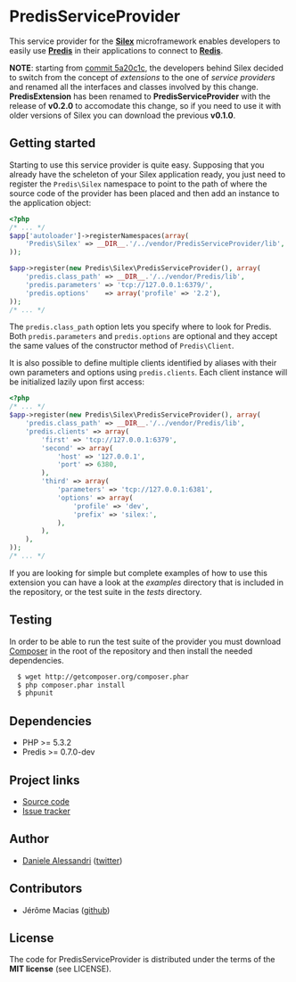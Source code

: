 # PredisServiceProvider #

This service provider for the __[Silex](http://silex-project.org)__ microframework enables developers to easily use
__[Predis](http://github.com/nrk/predis)__ in their applications to connect to __[Redis](http://redis.io)__.

__NOTE__: starting from [commit 5a20c1c](http://github.com/fabpot/Silex/commit/5a20c1cc13081f6062bd865c1646b48732e00dba),
the developers behind Silex decided to switch from the concept of _extensions_ to the one of _service providers_
and renamed all the interfaces and classes involved by this change. __PredisExtension__ has been renamed to
__PredisServiceProvider__ with the release of __v0.2.0__ to accomodate this change, so if you need to use it
with older versions of Silex you can download the previous __v0.1.0__.


## Getting started ##

Starting to use this service provider is quite easy. Supposing that you already have the scheleton of your Silex
application ready, you just need to register the `Predis\Silex` namespace to point to the path of where the source
code of the provider has been placed and then add an instance to the application object:

``` php
<?php
/* ... */
$app['autoloader']->registerNamespaces(array(
    'Predis\Silex' => __DIR__.'/../vendor/PredisServiceProvider/lib',
));

$app->register(new Predis\Silex\PredisServiceProvider(), array(
    'predis.class_path' => __DIR__.'/../vendor/Predis/lib',
    'predis.parameters' => 'tcp://127.0.0.1:6379/',
    'predis.options'    => array('profile' => '2.2'),
));
/* ... */
```

The `predis.class_path` option lets you specify where to look for Predis. Both `predis.parameters` and
`predis.options` are optional and they accept the same values of the constructor method of `Predis\Client`.

It is also possible to define multiple clients identified by aliases with their own parameters and options
using `predis.clients`. Each client instance will be initialized lazily upon first access:

``` php
<?php
/* ... */
$app->register(new Predis\Silex\PredisServiceProvider(), array(
    'predis.class_path' => __DIR__.'/../vendor/Predis/lib',
    'predis.clients' => array(
        'first' => 'tcp://127.0.0.1:6379',
        'second' => array(
            'host' => '127.0.0.1',
            'port' => 6380,
        ),
        'third' => array(
            'parameters' => 'tcp://127.0.0.1:6381',
            'options' => array(
                'profile' => 'dev',
                'prefix' => 'silex:',
            ),
        ),
    ),
));
/* ... */
```

If you are looking for simple but complete examples of how to use this extension you can have a look at the
_examples_ directory that is included in the repository, or the test suite in the _tests_ directory.


## Testing ##

In order to be able to run the test suite of the provider you must download [Composer](http://packagist.org/about-composer)
in the root of the repository and then install the needed dependencies.

```bash
  $ wget http://getcomposer.org/composer.phar
  $ php composer.phar install
  $ phpunit
```


## Dependencies ##

- PHP >= 5.3.2
- Predis >= 0.7.0-dev


## Project links ##
- [Source code](http://github.com/nrk/PredisServiceProvider)
- [Issue tracker](http://github.com/nrk/PredisServiceProvider/issues)


## Author ##

- [Daniele Alessandri](mailto:suppakilla@gmail.com) ([twitter](http://twitter.com/JoL1hAHN))


## Contributors ##

- Jérôme Macias ([github](http://github.com/jeromemacias))


## License ##

The code for PredisServiceProvider is distributed under the terms of the __MIT license__ (see LICENSE).
